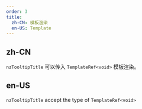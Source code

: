```yaml
---
order: 3
title:
  zh-CN: 模板渲染
  en-US: Template
---
```


## zh-CN

`nzTooltipTitle` 可以传入 `TemplateRef<void>` 模板渲染。

## en-US

`nzTooltipTitle` accept the type of `TemplateRef<void>`

